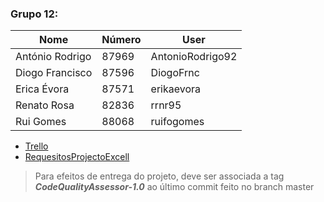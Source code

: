 ### Grupo 12:
Nome|Número|User
----|------|----
António Rodrigo|87969|AntonioRodrigo92
Diogo Francisco|87596|DiogoFrnc
Erica Évora|87571|erikaevora
Renato Rosa|82836|rrnr95
Rui Gomes|88068|ruifogomes

- [Trello](https://trello.com/dozeteam/home)
- [RequesitosProjectoExcell](https://iscteiul365-my.sharepoint.com/:x:/g/personal/djfos_iscte-iul_pt/ESxIaj1pGdpFnroG__hC9-8BSt-nE5ro8rR9yStfFjqYfQ?e=fvxZNN)

> Para efeitos de entrega do projeto, deve ser associada a tag **_CodeQualityAssessor-1.0_** ao último commit feito no
branch master
